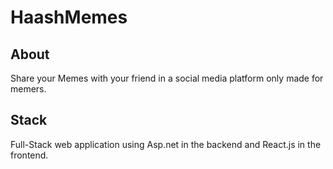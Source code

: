 # HaashMemes

## About 
Share your Memes with your friend in a social media platform only made for memers. 

## Stack
Full-Stack web application using Asp.net in the backend and React.js in the frontend. 
